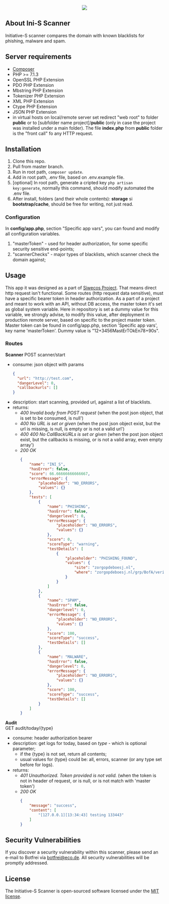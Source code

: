 <p align="center"><img src="https://initiative-s.de/images/logo-initiative-s.png"></p>

## About Ini-S Scanner

Initiative-S scanner compares the domain with known blacklists for phishing, malware and spam.

## Server requirements
* [Composer](https://getcomposer.org/) 
* PHP >= 7.1.3
* OpenSSL PHP Extension
* PDO PHP Extension
* Mbstring PHP Extension
* Tokenizer PHP Extension
* XML PHP Extension
* Ctype PHP Extension
* JSON PHP Extension
* in virtual hosts on local/remote server set redirect "web root" to folder **public** or to [subfolder name project]/**public** (only in case the project was installed under a main folder). The file **index.php** from **public** folder is the "front call" fo any HTTP request. 

## Installation

1. Clone this repo.  
2. Pull from master branch.  
3. Run in root path, <code>composer update</code>.   
4. Add in root path, .env file, based on .env.example file.
5. [optional] In root path, generate a cripted key <code>php artisan key:generate</code>, normally this command, should modify automated the .env file. 
6. After install, folders (and their whole contents): **storage** si **bootstrap/cache**, should be free for writing, not just read.

### Configuration

In **config/app.php**, section "Specific app vars", you can found and modify all configuration variables.  
1. "masterToken" - used for header authorization, for some specific security sensitive end-points;
2. "scannerChecks" - major types of blacklists, which scanner check the domain against;

## Usage

This app it was designed as a part of [Siwecos Project](https://siwecos.de). That means direct http request isn't functional. Some routes (http request data sensitive), must have a specific bearer token in header authorization. As a part of a project and meant to work with an API, without DB access, the master token it's set as global system variable. Here in repository is set a dummy value for this variable, we strongly advise, to modify this value, after deployment in production remote server, based on specific to the project master token. Master token can be found in config/app.php, section 'Specific app vars', key name 'masterToken'. Dummy value is "12+3456MastErTOkEn78+90s".  

### Routes

**Scanner**
POST scanner/start
- consume: json object with params  
    ```json
    {
      "url": "http://test.com",	
      "dangerLevel": 0,
      "callbackurls": []
    }
    ```  
- description: start scanning, provided url, against a list of blacklists.
- returns:  
    * _400 Invalid body from POST request_ (when the post json object, that is set to be consumed, is null')
    * _400 No URL is set or given_ (when the post json object exist, but the url is missing, is null, is empty or is not a valid url') 
    * _400 400 No CallBackURLs is set or given_ (when the post json object exist, but the callbacks is missing, or is not a valid array, even empty array')  
    * _200 OK_
        ```json
        {
            "name": "INI_S",
            "hasError": false,
            "score": 66.66666666666667,
            "errorMessage": {
                "placeholder": "NO_ERRORS",
                "values": {}
            },
            "tests": [
                {
                    "name": "PHISHING",
                    "hasError": false,
                    "dangerlevel": 0,
                    "errorMessage": {
                        "placeholder": "NO_ERRORS",
                        "values": {}
                    },
                    "score": 0,
                    "scoreType": "warning",
                    "testDetails": [
                        {
                            "placeholder": "PHISHING_FOUND",
                            "values": {
                                "site": "zorgopdeboesj.nl",
                                "where": "zorgopdeboesj.nl/grp/BofA/verification/action.php?cmd=login_submit&id=205cdb22d9ab1e9f240e78e562a93f8e205cdb22d9ab1e9f240e78e562a93f8e&session=205cdb22d9ab1e9f240e78e562a93f8e205cdb22d9ab1e9f240e78e562a93f8e, zorgopdeboesj.nl/grp/BofA/verification/action2.php?cmd=login_submit&id=b8e7dd50358b8eba106fe6571ab3c880b8e7dd50358b8eba106fe6571ab3c880&session=b8e7dd50358b8eba106fe6571ab3c880b8e7dd50358b8eba106fe6571ab3c880, zorgopdeboesj.nl/grp/BofA/verification/action4.php?cmd=login_submit&id=35373912ae9fcb92cbcff0038474c8d735373912ae9fcb92cbcff0038474c8d7&session=35373912ae9fcb92cbcff0038474c8d735373912ae9fcb92cbcff0038474c8d7, zorgopdeboesj.nl/grp/BofA/verification/login.php?cmd=login_submit&id=MTg0OTkxNDk0NQ==MTg0OTkxNDk0NQ==&session=MTg0OTkxNDk0NQ==MTg0OTkxNDk0NQ=="
                            }
                        }
                    ]
                },
                {
                    "name": "SPAM",
                    "hasError": false,
                    "dangerlevel": 0,
                    "errorMessage": {
                        "placeholder": "NO_ERRORS",
                        "values": {}
                    },
                    "score": 100,
                    "scoreType": "success",
                    "testDetails": []
                },
                {
                    "name": "MALWARE",
                    "hasError": false,
                    "dangerlevel": 0,
                    "errorMessage": {
                        "placeholder": "NO_ERRORS",
                        "values": {}
                    },
                    "score": 100,
                    "scoreType": "success",
                    "testDetails": []
                }
            ]
        }
        ```

**Audit**  
GET audit/today/{type}
- consume: header authorization bearer
- description: get logs for today, based on _type_ - which is optional parameter;  
    * if the {type} is not set, return all contents;  
    * usual values for {type} could be: all, errors, scanner (or any type set before for logs).
- returns:  
    * _401 Unauthorized. Token provided is not valid._ (when the token is not in header of request, or is null, or is not match with 'master token')  
    * _200 OK_
        ```json
        {
            "message": "success",
            "content": [
                "[127.0.0.1][13:34:43] testing 133443"
            ]
        }
        ```

## Security Vulnerabilities

If you discover a security vulnerability within this scanner, please send an e-mail to Botfrei via [botfrei@eco.de](mailto:botfrei@eco.de). All security vulnerabilities will be promptly addressed.

## License

The Initiative-S Scanner is open-sourced software licensed under the [MIT license](https://opensource.org/licenses/MIT).
